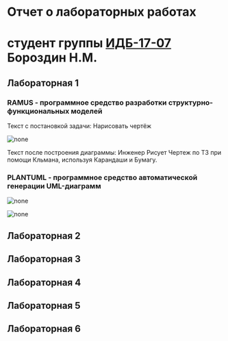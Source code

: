 # Отчет о лабораторных работах
# студент группы [ИДБ-17-07](https://github.com/stankin/design-part-1/wiki/list-idb-17-07) Бороздин Н.М.

## Лабораторная 1

### RAMUS - программное средство разработки структурно-функциональных моделей
Текст с постановкой задачи: Нарисовать чертёж

![none](https://github.com/oyway6173/borozdin.github.io/blob/master/Lab_1/ramus1.JPG)

Текст после построения диаграммы: Инженер Рисует Чертеж по ТЗ при помощи Кльмана, используя Карандаши и Бумагу.

### PLANTUML - программное средство автоматической генерации UML-диаграмм
![none](https://github.com/oyway6173/borozdin.github.io/blob/master/Lab_1/UML.png)

![none](https://github.com/oyway6173/borozdin.github.io/blob/master/Lab_1/UML1.png)

## Лабораторная 2

## Лабораторная 3

## Лабораторная 4

## Лабораторная 5

## Лабораторная 6
